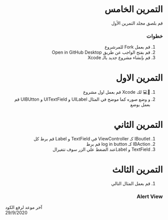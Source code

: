 <div dir="rtl">


#  التمرين الخامس
 
قم بلصق مجلد التمرين الأول 
 
### خطوات 

1. قم بعمل Fork للمرشروع
2. قم بفتح الواجب عن طريق Open in GitHub Desktop  
3.  قم بإنشاء مشروع جديد بالـ Xcode

# التمرين الاول 
1.  🤩💻 لك  Xcode  قم بعمل اول مشروع
2. و وضع صوره  كما موضح في المثال  UILabel و UITextField  و UIBUtton قم بعمل بوضع 

# التمرين الثاني 
1.   IBoutlet كـ  ViewController في TextField و Label قم برط كل 
2. IBAction كـ  log in button قم برط 
3. TextField و Labelعند الضغط علي الزر سوف تتغيرال 

# التمرين الثالث
1.  قم بعمل المثال التالي 

### Alert View
<div dir="ltr">


آخر موعد لرفع الكود\
29/9/2020


</div>

